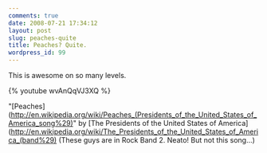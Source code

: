 ```yaml
---
comments: true
date: 2008-07-21 17:34:12
layout: post
slug: peaches-quite
title: Peaches? Quite.
wordpress_id: 99
---
```


This is awesome on so many levels.

{% youtube wvAnQqVJ3XQ %}

"[Peaches](http://en.wikipedia.org/wiki/Peaches_(Presidents_of_the_United_States_of_America_song%29)" by [The Presidents of the United States of America](http://en.wikipedia.org/wiki/The_Presidents_of_the_United_States_of_America_(band%29) (These guys are in Rock Band 2. Neato! But not this song...)
